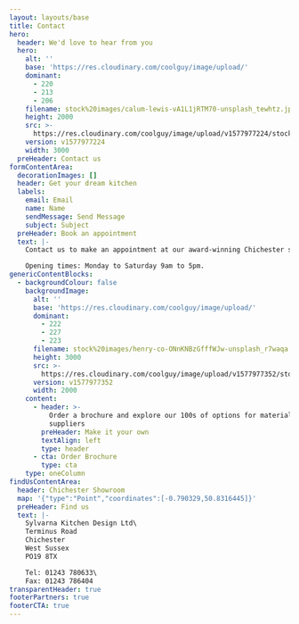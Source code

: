 ```yaml
---
layout: layouts/base
title: Contact
hero:
  header: We'd love to hear from you
  hero:
    alt: ''
    base: 'https://res.cloudinary.com/coolguy/image/upload/'
    dominant:
      - 220
      - 213
      - 206
    filename: stock%20images/calum-lewis-vA1L1jRTM70-unsplash_tewhtz.jpg
    height: 2000
    src: >-
      https://res.cloudinary.com/coolguy/image/upload/v1577977224/stock%20images/calum-lewis-vA1L1jRTM70-unsplash_tewhtz.jpg
    version: v1577977224
    width: 3000
  preHeader: Contact us
formContentArea:
  decorationImages: []
  header: Get your dream kitchen
  labels:
    email: Email
    name: Name
    sendMessage: Send Message
    subject: Subject
  preHeader: Book an appointment
  text: |-
    Contact us to make an appointment at our award-winning Chichester showroom.

    Opening times: Monday to Saturday 9am to 5pm.
genericContentBlocks:
  - backgroundColour: false
    backgroundImage:
      alt: ''
      base: 'https://res.cloudinary.com/coolguy/image/upload/'
      dominant:
        - 222
        - 227
        - 223
      filename: stock%20images/henry-co-ONnKNBzGfffWJw-unsplash_r7waqa.jpg
      height: 3000
      src: >-
        https://res.cloudinary.com/coolguy/image/upload/v1577977352/stock%20images/henry-co-ONnKNBzGfffWJw-unsplash_r7waqa.jpg
      version: v1577977352
      width: 2000
    content:
      - header: >-
          Order a brochure and explore our 100s of options for materials and
          suppliers
        preHeader: Make it your own
        textAlign: left
        type: header
      - cta: Order Brochure
        type: cta
    type: oneColumn
findUsContentArea:
  header: Chichester Showroom
  map: '{"type":"Point","coordinates":[-0.790329,50.8316445]}'
  preHeader: Find us
  text: |-
    Sylvarna Kitchen Design Ltd\
    Terminus Road
    Chichester
    West Sussex
    PO19 8TX

    Tel: 01243 780633\
    Fax: 01243 786404
transparentHeader: true
footerPartners: true
footerCTA: true
---
```


